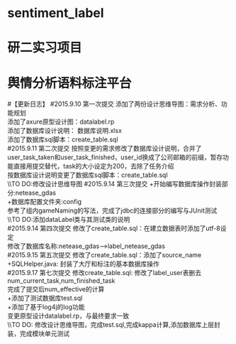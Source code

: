# sentiment_label
# 研二实习项目 
# 舆情分析语料标注平台

#【更新日志】
#2015.9.10 第一次提交
  添加了两份设计思维导图：需求分析、功能规划<br/>
  添加了axure原型设计图：datalabel.rp<br/>
  添加了数据库设计说明： 数据库说明.xlsx<br/>
  添加了数据库sql脚本：create_table.sql<br/>
#2015.9.11 第二次提交
  按照变更的需求修改了数据库设计说明，合并了user_task_taken和user_task_finished，user_id换成了公司邮箱的前缀，暂存功能直接用提交替代，task的大小设定为200，去除了任务介绍<br/>
  按数据库设计说明变更了数据库sql脚本：create_table.sql<br/>
  \\\\TO DO:修改设计思维导图
#2015.9.14 第三次提交
  +开始编写数据库操作封装部分:netease_gdas<br/>
  +数据库配置文件夹:config<br/>
  参考了组内gameNaming的写法，完成了jdbc的连接部分的编写与JUnit测试<br/>
  \\\\TO DO:添加dataLabel类与其测试类的说明<br/>
#2015.9.14 第四次提交
  修改了create_table.sql：在建立数据表时添加了utf-8设定<br/>
  修改了数据库名称:netease_gdas-->label_netease_gdas<br/>
#2015.9.15 第五次提交
  修改了create_table.sql：添加了source_name<br/>
  +SQLHelper.java: 封装了大厅和标注的基本数据库操作<br/>
#2015.9.17 第七次提交
  修改create_table.sql: 修改了label_user表删去num_current_task,num_finished_task<br/>
  完成了提交后num_effective的计算<br/>
  +添加了测试数据库test.sql<br/>
  +添加了基于log4j的log功能<br/>
  变更原型设计datalabel.rp，与最终要求一致<br/>
  \\\\TO DO: 修改设计思维导图，完成test.sql,完成kappa计算,添加数据库上层封装，完成模块单元测试<br/>
